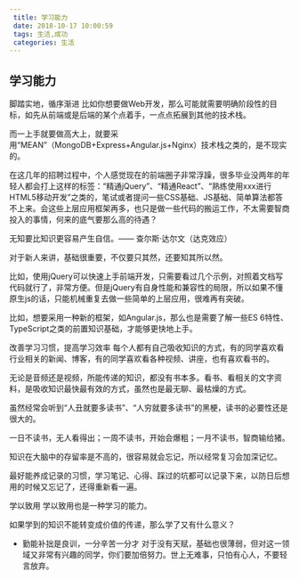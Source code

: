 ```yaml
---
 title: 学习能力
 date: 2018-10-17 10:00:59
 tags: 生活,成功
 categories: 生活
---
```



## 学习能力

脚踏实地，循序渐进
比如你想要做Web开发，那么可能就需要明确阶段性的目标，如先从前端或是后端的某个点着手，一点点拓展到其他的技术栈。

而一上手就要做高大上，就要采用“MEAN”（MongoDB+Express+Angular.js+Nginx）技术栈之类的，是不现实的。


 
在这几年的招聘过程中，个人感觉现在的前端圈子非常浮躁，很多毕业没两年的年轻人都会打上这样的标签：“精通jQuery”、“精通React”、“熟练使用xxx进行HTML5移动开发”之类的，笔试或者提问一些CSS基础、JS基础、简单算法都答不上来。会这些上层应用框架再多，也只是做一些代码的搬运工作，不太需要智商投入的事情，何来的底气要那么高的待遇？

无知要比知识更容易产生自信。—— 查尔斯·达尔文（达克效应）

对于新人来讲，基础很重要，不仅要只其然，还要知其所以然。

比如，使用jQuery可以快速上手前端开发，只需要看过几个示例，对照着文档写代码就行了，非常方便。但是jQuery有自身性能和兼容性的局限，所以如果不懂原生js的话，只能机械重复去做一些简单的上层应用，很难再有突破。

比如，想要采用一种新的框架，如Angular.js，那么也是需要了解一些ES 6特性、TypeScript之类的前置知识基础，才能够更快地上手。

改善学习习惯，提高学习效率
每个人都有自己吸收知识的方式，有的同学喜欢看行业相关的新闻、博客，有的同学喜欢看各种视频、讲座，也有喜欢看书的。

无论是音频还是视频，所能传递的知识，都没有书本多。看书、看相关的文字资料，是吸收知识最快最有效的方式，虽然也是最无聊、最枯燥的方式。

虽然经常会听到“人丑就要多读书”、“人穷就要多读书”的黑梗，读书的必要性还是很大的。

一日不读书，无人看得出；一周不读书，开始会爆粗；一月不读书，智商输给猪。

知识在大脑中的存留率是不高的，很容易就会忘记，所以经常复习会加深记忆。

最好能养成记录的习惯，学习笔记、心得、踩过的坑都可以记录下来，以防日后想用的时候又忘记了，还得重新看一遍。

学以致用
学以致用也是一种学习的能力。

如果学到的知识不能转变成价值的传递，那么学了又有什么意义？

* 勤能补拙是良训，一分辛苦一分才
对于没有天赋，基础也很薄弱，但对这一领域又非常有兴趣的同学，你们要加倍努力。世上无难事，只怕有心人，不要轻言放弃。